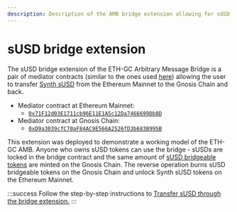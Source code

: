 ```yaml
---
description: Description of the AMB bridge extension allowing for sUSD token transfer
---
```


# sUSD bridge extension

The sUSD bridge extension of the ETH-GC Arbitrary Message Bridge is a pair of mediator contracts (similar to the ones used [here](https://docs.tokenbridge.net/amb-bridge/erc677-to-erc677-bridge-on-top-of-amb)) allowing the user to transfer [Synth sUSD](https://etherscan.io/token/0x57ab1e02fee23774580c119740129eac7081e9d3) from the Ethereum Mainnet to the Gnosis Chain and back.

* Mediator contract at Ethereum Mainnet:
  * [`0x71F12d03E1711cb96E11E1A5c12Da7466699Db8D`](https://etherscan.io/address/0x71F12d03E1711cb96E11E1A5c12Da7466699Db8D)
* Mediator contract at Gnosis Chain:
  * [`0xD9a3039cfC70aF84AC9E566A2526fD3b683B995B`](https://blockscout.com/xdai/mainnet/address/0xd9a3039cfc70af84ac9e566a2526fd3b683b995b/transactions)

This extension was deployed to demonstrate a working model of the ETH-GC AMB. Anyone who owns sUSD tokens can use the bridge - sUSDs are locked in the bridge contract and the same amount of [sUSD bridgeable tokens](https://blockscout.com/xdai/mainnet/address/0x4c36d2919e407f0cc2ee3c993ccf8ac26d9ce64e) are minted on the Gnosis Chain. The reverse operation burns sUSD bridgeable tokens on the Gnosis Chain and unlock Synth sUSD tokens on the Ethereum Mainnet.

:::success
Follow the step-by-step instructions to [Transfer sUSD through the bridge extension.](/specs/bridges/eth-gc/extensions/susd/transfer)
:::

